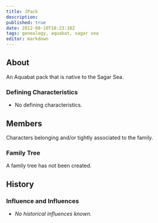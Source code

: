 ```yaml
---
title: JPack
description:
published: true
date: 2012-08-10T18:23:18Z
tags: genealogy, aquabat, sagar sea
editor: markdown
---
```


## About

An Aquabat pack that is native to the Sagar Sea.

### Defining Characteristics

- No defining characteristics.

## Members

Characters belonging and/or tightly associated to the family.

### Family Tree

A family tree has not been created.

## History

### Influence and Influences

- *No historical influences known.*